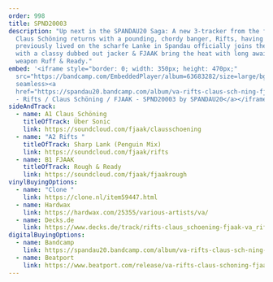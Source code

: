 ```yaml
---
order: 998
title: SPND20003
description: "Up next in the SPANDAU20 Saga: A new 3-tracker from the family.
  Claus Schöning returns with a pounding, chordy banger, Rifts, having
  previously lived on the scharfe Lanke in Spandau officially joins the crew
  with a classy dubbed out jacker & FJAAK bring the heat with long awaited
  weapon Ruff & Ready."
embed: '<iframe style="border: 0; width: 350px; height: 470px;"
  src="https://bandcamp.com/EmbeddedPlayer/album=63683282/size=large/bgcol=ffffff/linkcol=0687f5/tracklist=false/transparent=true/"
  seamless><a
  href="https://spandau20.bandcamp.com/album/va-rifts-claus-sch-ning-fjaak-spnd20003">VA
  - Rifts / Claus Schöning / FJAAK - SPND20003 by SPANDAU20</a></iframe>'
sideAndTrack:
  - name: A1 Claus Schöning
    titleOfTrack: Über Sonic
    link: https://soundcloud.com/fjaak/clausschoening
  - name: "A2 Rifts "
    titleOfTrack: Sharp Lank (Penguin Mix)
    link: https://soundcloud.com/fjaak/rifts
  - name: B1 FJAAK
    titleOfTrack: Rough & Ready
    link: https://soundcloud.com/fjaak/fjaakrough
vinylBuyingOptions:
  - name: "Clone "
    link: https://clone.nl/item59447.html
  - name: Hardwax
    link: https://hardwax.com/25355/various-artists/va/
  - name: Decks.de
    link: https://www.decks.de/track/rifts-claus_schoening-fjaak-va_rifts-claus_schoening-fjaak/cgc-2x
digitalBuyingOptions:
  - name: Bandcamp
    link: https://spandau20.bandcamp.com/album/va-rifts-claus-sch-ning-fjaak-spnd20003
  - name: Beatport
    link: https://www.beatport.com/release/va-rifts-claus-schoning-fjaak/2852840
---
```

